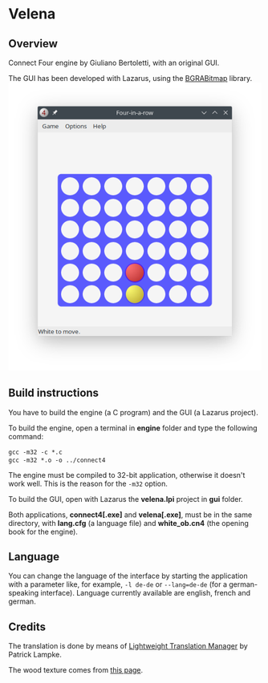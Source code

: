 # Velena

## Overview

Connect Four engine by Giuliano Bertoletti, with an original GUI.

The GUI has been developed with Lazarus, using the [BGRABitmap](https://github.com/bgrabitmap/bgrabitmap) library.
![alt text](screenshots/linux-manjaro-english.png)

## Build instructions

You have to build the engine (a C program) and the GUI (a Lazarus project).

To build the engine, open a terminal in **engine** folder and type the following command:

    gcc -m32 -c *.c
    gcc -m32 *.o -o ../connect4

The engine must be compiled to 32-bit application, otherwise it doesn't work well. This is the reason for the `-m32` option.

To build the GUI, open with Lazarus the **velena.lpi** project in **gui** folder.

Both applications, **connect4\[.exe\]** and **velena\[.exe\]**, must be in the same directory, with **lang.cfg** (a language file) and **white_ob.cn4** (the opening book for the engine).

## Language

You can change the language of the interface by starting the application with a parameter like, for example, `-l de-de` or `--lang=de-de` (for a german-speaking interface). Language currently available are english, french and german.

## Credits

The translation is done by means of [Lightweight Translation Manager](https://www.lazarusforum.de/viewtopic.php?t=11928) by Patrick Lampke.

The wood texture comes from [this page](https://opengameart.org/content/5-wood-textures).
